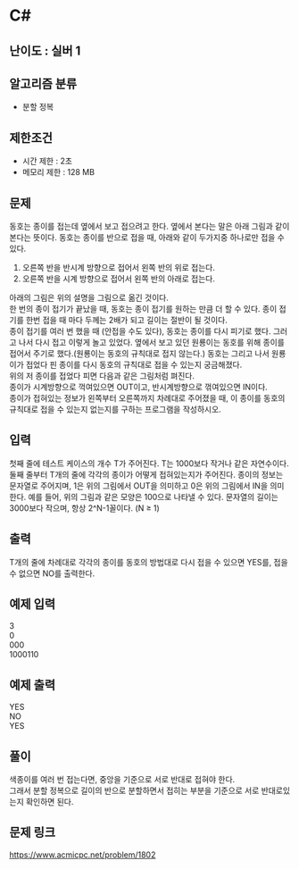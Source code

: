 # C#

## 난이도 : 실버 1

## 알고리즘 분류
  - 분할 정복


## 제한조건
  - 시간 제한 : 2초
  - 메모리 제한 : 128 MB

## 문제
동호는 종이를 접는데 옆에서 보고 접으려고 한다. 옆에서 본다는 말은 아래 그림과 같이 본다는 뜻이다. 동호는 종이를 반으로 접을 때, 아래와 같이 두가지중 하나로만 접을 수 있다.<br/>

  1. 오른쪽 반을 반시계 방향으로 접어서 왼쪽 반의 위로 접는다.
  2. 오른쪽 반을 시계 방향으로 접어서 왼쪽 반의 아래로 접는다.

아래의 그림은 위의 설명을 그림으로 옮긴 것이다.<br/>
한 번의 종이 접기가 끝났을 때, 동호는 종이 접기를 원하는 만큼 더 할 수 있다. 종이 접기를 한번 접을 때 마다 두께는 2배가 되고 길이는 절반이 될 것이다.<br/>
종이 접기를 여러 번 했을 때 (안접을 수도 있다), 동호는 종이를 다시 피기로 했다. 그러고 나서 다시 접고 이렇게 놀고 있었다. 옆에서 보고 있던 원룡이는 동호를 위해 종이를 접어서 주기로 했다.(원룡이는 동호의 규칙대로 접지 않는다.) 동호는 그리고 나서 원룡이가 접었다 핀 종이를 다시 동호의 규칙대로 접을 수 있는지 궁금해졌다.<br/>
위의 저 종이를 접었다 피면 다음과 같은 그림처럼 펴진다.<br/>
종이가 시계방향으로 꺽여있으면 OUT이고, 반시계방향으로 꺾여있으면 IN이다.<br/>
종이가 접혀있는 정보가 왼쪽부터 오른쪽까지 차례대로 주어졌을 때, 이 종이를 동호의 규칙대로 접을 수 있는지 없는지를 구하는 프로그램을 작성하시오.<br/>


## 입력
첫째 줄에 테스트 케이스의 개수 T가 주어진다. T는 1000보다 작거나 같은 자연수이다. 둘째 줄부터 T개의 줄에 각각의 종이가 어떻게 접혀있는지가 주어진다. 종이의 정보는 문자열로 주어지며, 1은 위의 그림에서 OUT을 의미하고 0은 위의 그림에서 IN을 의미한다. 예를 들어, 위의 그림과 같은 모양은 100으로 나타낼 수 있다. 문자열의 길이는 3000보다 작으며, 항상 2^N-1꼴이다. (N ≥ 1)<br/>


## 출력
T개의 줄에 차례대로 각각의 종이를 동호의 방법대로 다시 접을 수 있으면 YES를, 접을 수 없으면 NO를 출력한다.<br/>


## 예제 입력
3<br/>
0<br/>
000<br/>
1000110<br/>


## 예제 출력
YES<br/>
NO<br/>
YES<br/>


## 풀이
색종이를 여러 번 접는다면, 중앙을 기준으로 서로 반대로 접혀야 한다.<br/>
그래서 분할 정복으로 길이의 반으로 분할하면서 접히는 부분을 기준으로 서로 반대로있는지 확인하면 된다.<br/>


## 문제 링크
https://www.acmicpc.net/problem/1802